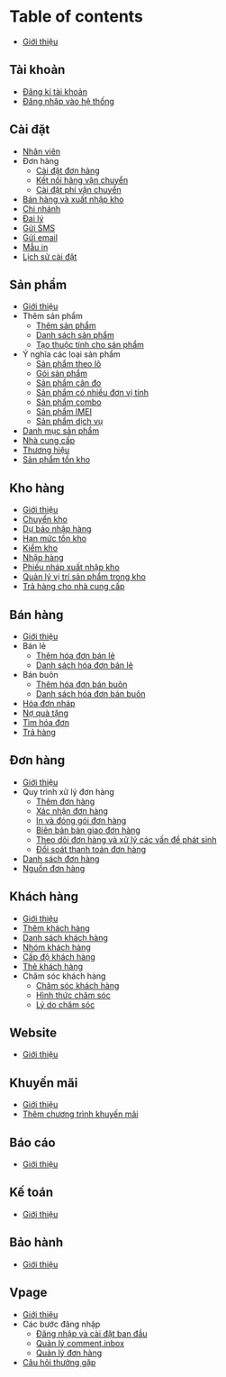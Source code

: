 # Table of contents

* [Giới thiệu](README.md)

## Tài khoản

* [Đăng kí tài khoản](tai-khoan/dang-ky.md)
* [Đăng nhập vào hệ thống](tai-khoan/dang-nhap.md)

## Cài đặt

* [Nhân viên](cai-dat/nhan-vien.md)
* Đơn hàng
  * [Cài đặt đơn hàng](cai-dat/don-hang/cai-dat-don-hang.md)
  * [Kết nối hãng vận chuyển](cai-dat/don-hang/ket-noi-hang-van-chuyen.md)
  * [Cài đặt phí vận chuyển](cai-dat/don-hang/cai-dat-phi-van-chuyen.md)
* [Bán hàng và xuất nhập kho](cai-dat/ban-hang-va-xuat-nhap-kho.md)
* [Chi nhánh](cai-dat/chi-nhanh.md)
* [Đai lý](cai-dat/dai-ly.md)
* [Gửi SMS](cai-dat/gui-sms.md)
* [Gửi email](cai-dat/gui-email.md)
* [Mẫu in](cai-dat/mau-in.md)
* [Lịch sử cài đặt](cai-dat/lich-su-cai-dat.md)

## Sản phẩm

* [Giới thiệu](san-pham/gioi-thieu.md)
* Thêm sản phẩm
  * [Thêm sản phẩm](san-pham/them-san-pham/them-san-pham.md)
  * [Danh sách sản phẩm](san-pham/them-san-pham/danh-sach-san-pham.md)
  * [Tạo thuộc tính cho sản phẩm](san-pham/them-san-pham/tao-thuoc-tinh-cho-san-pham.md)
* Ý nghĩa các loại sản phẩm
  * [Sản phẩm theo lô](san-pham/y-nghia-cac-loai-san-pham/ban-san-pham-theo-lo.md)
  * [Gói sản phẩm](san-pham/y-nghia-cac-loai-san-pham/goi-san-pham.md)
  * [Sản phẩm cân đo](san-pham/y-nghia-cac-loai-san-pham/san-pham-can-do.md)
  * [Sản phẩm có nhiều đơn vị tính](san-pham/y-nghia-cac-loai-san-pham/san-pham-co-nhieu-don-vi-tinh.md)
  * [Sản phẩm combo](san-pham/y-nghia-cac-loai-san-pham/san-pham-combo.md)
  * [Sản phẩm IMEI](san-pham/y-nghia-cac-loai-san-pham/san-pham-imei.md)
  * [Sản phẩm dịch vụ](san-pham/y-nghia-cac-loai-san-pham/san-pham-loai-dich-vu.md)
* [Danh mục sản phẩm](san-pham/danh-muc-san-pham.md)
* [Nhà cung cấp](san-pham/nha-cung-cap.md)
* [Thương hiệu](san-pham/thuong-hieu.md)
* [Sản phẩm tồn kho](san-pham/san-pham-ton-kho.md)

## Kho hàng

* [Giới thiệu](kho-hang/gioi-thieu.md)
* [Chuyển kho](kho-hang/chuyen-kho.md)
* [Dự báo nhập hàng](kho-hang/du-bao-nhap-hang.md)
* [Hạn mức tồn kho](kho-hang/han-muc-ton-kho.md)
* [Kiểm kho](kho-hang/kiem-kho.md)
* [Nhập hàng](kho-hang/nhap-hang.md)
* [Phiếu nháp xuất nhập kho](kho-hang/phieu-nhap-xuat-nhap-kho.md)
* [Quản lý vị trí sản phẩm trong kho](kho-hang/quan-ly-vi-tri-san-pham-trong-kho.md)
* [Trả hàng cho nhà cung cấp](kho-hang/tra-hang-cho-nha-cung-cap.md)

## Bán hàng

* [Giới thiệu](ban-hang/gioi-thieu.md)
* Bán lẻ
  * [Thêm hóa đơn bán lẻ](ban-hang/them-hoa-don-ban-le.md)
  * [Danh sách hóa đơn bán lẻ](ban-hang/danh-sach-hoa-don-ban-le.md)
* Bán buôn
  * [Thêm hóa đơn bán buôn](ban-hang/them-hoa-don-ban-buon.md)
  * [Danh sách hóa đơn bán buôn](ban-hang/danh-sach-hoa-don-ban-buon.md)
* [Hóa đơn nháp](ban-hang/hoa-don-nhap.md)
* [Nợ quà tặng](ban-hang/no-qua-tang.md)
* [Tìm hóa đơn](ban-hang/tim-hoa-don.md)
* [Trả hàng](ban-hang/tra-hang.md)

## Đơn hàng

* [Giới thiệu](don-hang/gioi-thieu.md)
* Quy trình xử lý đơn hàng
  * [Thêm đơn hàng](don-hang/quy-trinh-xu-ly-don-hang/them-don-hang.md)
  * [Xác nhận đơn hàng](don-hang/quy-trinh-xu-ly-don-hang/xac-nhan-don-hang.md)
  * [In và đóng gói đơn hàng](don-hang/quy-trinh-xu-ly-don-hang/in-va-dong-goi-don-hang.md)
  * [Biên bản bàn giao đơn hàng](don-hang/quy-trinh-xu-ly-don-hang/bien-ban-ban-giao-don-hang-cho-hang-van-chuyen.md)
  * [Theo dõi đơn hàng và xử lý các vấn đề phát sinh](don-hang/quy-trinh-xu-ly-don-hang/theo-doi-don-hang-va-xu-ly-cac-van-de-phat-sinh.md)
  * [Đối soát thanh toán đơn hàng](don-hang/quy-trinh-xu-ly-don-hang/doi-soat-thanh-toan-don-hang.md)
* [Danh sách đơn hàng](don-hang/danh-sach-don-hang.md)
* [Nguồn đơn hàng](don-hang/nguon-don-hang.md)

## Khách hàng

* [Giới thiệu](khach-hang/gioi-thieu.md)
* [Thêm khách hàng](khach-hang/them-khach-hang.md)
* [Danh sách khách hàng](khach-hang/danh-sach-khach-hang.md)
* [Nhóm khách hàng](khach-hang/nhom-khach-hang.md)
* [Cấp độ khách hàng](khach-hang/cap-do-khach-hang.md)
* [Thẻ khách hàng](khach-hang/the-khach-hang.md)
* Chăm sóc khách hàng
  * [Chăm sóc khách hàng](khach-hang/cham-soc-khach-hang/cham-soc-khach-hang.md)
  * [Hình thức chăm sóc](khach-hang/cham-soc-khach-hang/hinh-thuc-cham-soc.md)
  * [Lý do chăm sóc](khach-hang/cham-soc-khach-hang/ly-do-cham-soc.md)

## Website

* [Giới thiệu](website/gioi-thieu.md)

## Khuyến mãi

* [Giới thiệu](khuyen-mai/gioi-thieu.md)
* [Thêm chương trình khuyến mãi](khuyen-mai/them-chuong-trinh-khuyen-mai.md)

## Báo cáo

* [Giới thiệu](bao-cao/gioi-thieu.md)

## Kế toán

* [Giới thiệu](ke-toan/gioi-thieu.md)

## Bảo hành

* [Giới thiệu](bao-hanh/gioi-thieu.md)

## Vpage

* [Giới thiệu](vpage/gioi-thieu.md)
* Các bước đăng nhập
  * [Đăng nhập và cài đặt ban đầu](vpage/cac-buoc-dang-nhap/cai-dat-chung.md)
  * [Quản lý comment,inbox](vpage/cac-buoc-dang-nhap/quan-ly-cmt-inbox.md)
  * [Quản lý đơn hàng](vpage/cac-buoc-dang-nhap/xu-ly-don-hang.md)
* [Câu hỏi thường gặp](vpage/cau-hoi-thuong-gap.md)

